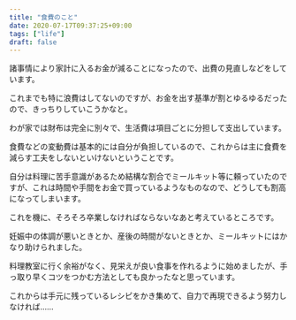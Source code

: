 ```yaml
---
title: "食費のこと"
date: 2020-07-17T09:37:25+09:00
tags: ["life"]
draft: false
---
```


諸事情により家計に入るお金が減ることになったので、出費の見直しなどをしています。
<!--more-->

これまでも特に浪費はしてないのですが、お金を出す基準が割とゆるゆるだったので、きっちりしていこうかなと。

わが家では財布は完全に別々で、生活費は項目ごとに分担して支出しています。

食費などの変動費は基本的には自分が負担しているので、これからは主に食費を減らす工夫をしないといけないということです。

自分は料理に苦手意識があるため結構な割合でミールキット等に頼っていたのですが、これは時間や手間をお金で買っているようなものなので、どうしても割高になってしまいます。

これを機に、そろそろ卒業しなければならないなあと考えているところです。

妊娠中の体調が悪いときとか、産後の時間がないときとか、ミールキットにはかなり助けられました。

料理教室に行く余裕がなく、見栄えが良い食事を作れるように始めましたが、手っ取り早くコツをつかむ方法としても良かったなと思っています。

これからは手元に残っているレシピをかき集めて、自力で再現できるよう努力しなければ……